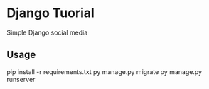 # Django Tuorial
Simple Django social media

## Usage
pip install -r requirements.txt
py manage.py migrate
py manage.py runserver
